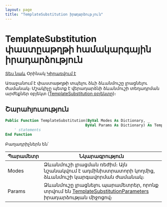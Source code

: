 ```yaml
---
layout: page
title: "TemplateSubstitution իրադարձություն"
---
```


# TemplateSubstitution փաստըաթղթի համակարգային իրադարձություն

[Տես նաև](TemplateSubstitutionParameters.md) Օրինակ [Կիրառվում է](../Defs/doc.md)

Առաջանում է փաստաթղթի տպելու ձևի ձևանմուշը լրացնելու ժամանակ։ 
Մշակիչը պետք է վերադարձնի ձևանմուշի տեղադրման արժեքներ օբյեկտ ([TemplateSubstitution օբյեկտը](../Functions/TemplateSubstitution.md))։ 

## Շարահյուսություն

``` vb
Public Function TemplateSubstitution(ByVal Modes As Dictionary, _
                                    ByVal Params As Dictionary) As TemplateSubstitution
    ' statements
End Function
```

Բաղադրիչներն են՝

| Պարամետր | Նկարագրություն |
|--|--|
| Modes | Ձևանմուշի լրացման ռեժիմ։ Այն նշանակվում է ադմինիստրատորի կողմից, ձևանմուշի կարգավորման ժամանակ։ |
| Params | Ձևանմուշը լրացնելու պարամետրեր, որոնք տրվում են [TemplateSubstitutionParameters](TemplateSubstitutionParameters.md) իրադարձության միջոցով։ |

